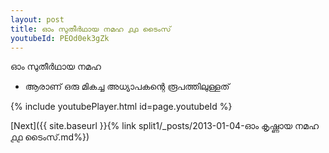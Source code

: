 ```yaml
---
layout: post
title: ഓം സുതീർഥായ നമഹ ൧൧ ടൈംസ്
youtubeId: PEOd0ek3gZk
---
```

 
 
 ഓം സുതീർഥായ നമഹ 
 
 -  ആരാണ് ഒരു മികച്ച അധ്യാപകന്റെ രൂപത്തിലുള്ളത് 
 
  
 
  
 
 
 
 
 
 


{% include youtubePlayer.html id=page.youtubeId %}
 
[Next]({{ site.baseurl }}{% link  split1/_posts/2013-01-04-ഓം കൃഷ്ണായ നമഹ ൧൧ ടൈംസ്.md%})
 

